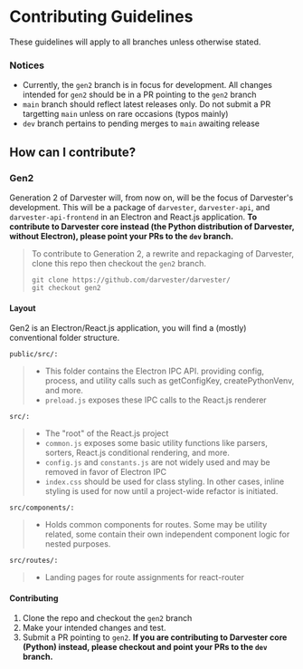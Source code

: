 # Contributing Guidelines

These guidelines will apply to all branches unless otherwise stated.

### Notices
- Currently, the `gen2` branch is in focus for development. All changes intended for `gen2` should be in a PR pointing to the `gen2` branch
- `main` branch should reflect latest releases only. Do not submit a PR targetting `main` unless on rare occasions (typos mainly)
- `dev` branch pertains to pending merges to `main` awaiting release

## How can I contribute?

### Gen2

Generation 2 of Darvester will, from now on, will be the focus of Darvester's development. This will be a package of `darvester`, `darvester-api`, and `darvester-api-frontend` in an Electron and React.js application. **To contribute to Darvester core instead (the Python distribution of Darvester, without Electron), please point your PRs to the `dev` branch.**

> To contribute to Generation 2, a rewrite and repackaging of Darvester, clone this repo then checkout the `gen2` branch.
> ```
> git clone https://github.com/darvester/darvester/
> git checkout gen2
> ```

#### Layout
Gen2 is an Electron/React.js application, you will find a (mostly) conventional folder structure.  

`public/src/:`
> - This folder contains the Electron IPC API. providing config, process, and utility calls such as getConfigKey, createPythonVenv, and more.
> - `preload.js` exposes these IPC calls to the React.js renderer

`src/:`
> - The "root" of the React.js project
> - `common.js` exposes some basic utility functions like parsers, sorters, React.js conditional rendering, and more.
> - `config.js` and `constants.js` are not widely used and may be removed in favor of Electron IPC
> - `index.css` should be used for class styling. In other cases, inline styling is used for now until a project-wide refactor is initiated.

`src/components/:`
> - Holds common components for routes. Some may be utility related, some contain their own independent component logic for nested purposes.

`src/routes/:`
> - Landing pages for route assignments for react-router

#### Contributing
1. Clone the repo and checkout the `gen2` branch
2. Make your intended changes and test.
3. Submit a PR pointing to `gen2`. **If you are contributing to Darvester core (Python) instead, please checkout and point your PRs to the `dev` branch.**

